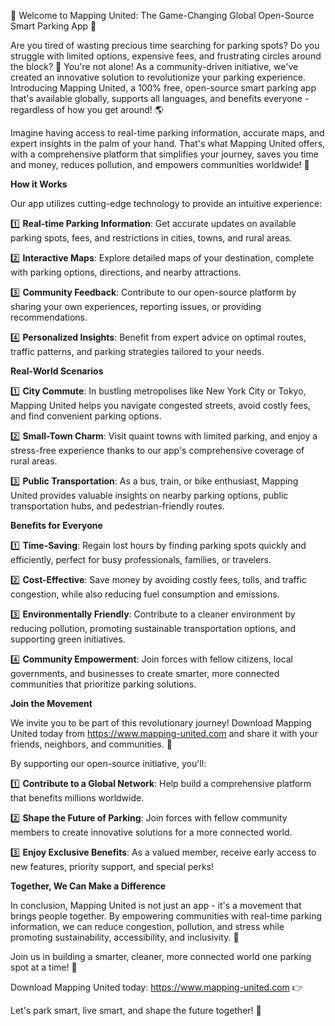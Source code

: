🚀 Welcome to Mapping United: The Game-Changing Global Open-Source Smart Parking App 🚀

Are you tired of wasting precious time searching for parking spots? Do you struggle with limited options, expensive fees, and frustrating circles around the block? 🚗 You're not alone! As a community-driven initiative, we've created an innovative solution to revolutionize your parking experience. Introducing Mapping United, a 100% free, open-source smart parking app that's available globally, supports all languages, and benefits everyone - regardless of how you get around! 🌎

Imagine having access to real-time parking information, accurate maps, and expert insights in the palm of your hand. That's what Mapping United offers, with a comprehensive platform that simplifies your journey, saves you time and money, reduces pollution, and empowers communities worldwide! 🌟

**How it Works**

Our app utilizes cutting-edge technology to provide an intuitive experience:

1️⃣ **Real-time Parking Information**: Get accurate updates on available parking spots, fees, and restrictions in cities, towns, and rural areas.

2️⃣ **Interactive Maps**: Explore detailed maps of your destination, complete with parking options, directions, and nearby attractions.

3️⃣ **Community Feedback**: Contribute to our open-source platform by sharing your own experiences, reporting issues, or providing recommendations.

4️⃣ **Personalized Insights**: Benefit from expert advice on optimal routes, traffic patterns, and parking strategies tailored to your needs.

**Real-World Scenarios**

1️⃣ **City Commute**: In bustling metropolises like New York City or Tokyo, Mapping United helps you navigate congested streets, avoid costly fees, and find convenient parking options.

2️⃣ **Small-Town Charm**: Visit quaint towns with limited parking, and enjoy a stress-free experience thanks to our app's comprehensive coverage of rural areas.

3️⃣ **Public Transportation**: As a bus, train, or bike enthusiast, Mapping United provides valuable insights on nearby parking options, public transportation hubs, and pedestrian-friendly routes.

**Benefits for Everyone**

1️⃣ **Time-Saving**: Regain lost hours by finding parking spots quickly and efficiently, perfect for busy professionals, families, or travelers.

2️⃣ **Cost-Effective**: Save money by avoiding costly fees, tolls, and traffic congestion, while also reducing fuel consumption and emissions.

3️⃣ **Environmentally Friendly**: Contribute to a cleaner environment by reducing pollution, promoting sustainable transportation options, and supporting green initiatives.

4️⃣ **Community Empowerment**: Join forces with fellow citizens, local governments, and businesses to create smarter, more connected communities that prioritize parking solutions.

**Join the Movement**

We invite you to be part of this revolutionary journey! Download Mapping United today from https://www.mapping-united.com and share it with your friends, neighbors, and communities. 📲

By supporting our open-source initiative, you'll:

1️⃣ **Contribute to a Global Network**: Help build a comprehensive platform that benefits millions worldwide.

2️⃣ **Shape the Future of Parking**: Join forces with fellow community members to create innovative solutions for a more connected world.

3️⃣ **Enjoy Exclusive Benefits**: As a valued member, receive early access to new features, priority support, and special perks!

**Together, We Can Make a Difference**

In conclusion, Mapping United is not just an app - it's a movement that brings people together. By empowering communities with real-time parking information, we can reduce congestion, pollution, and stress while promoting sustainability, accessibility, and inclusivity. 🌈

Join us in building a smarter, cleaner, more connected world one parking spot at a time! 💪

Download Mapping United today: https://www.mapping-united.com 👉

Let's park smart, live smart, and shape the future together! 🚀